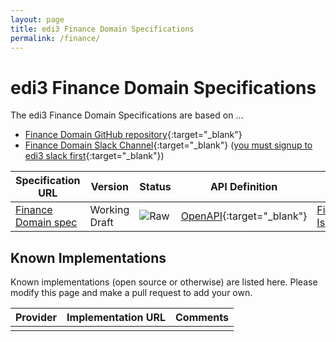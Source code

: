 ```yaml
---
layout: page
title: edi3 Finance Domain Specifications
permalink: /finance/
---
```


# edi3 Finance Domain Specifications

The edi3 Finance Domain Specifications are based on ...

* [Finance Domain GitHub repository](https://github.com/edi3/edi3-finance){:target="_blank"}
* [Finance Domain Slack Channel](https://edi3.slack.com/messages/spec-finance/){:target="_blank"} ([you must signup to edi3 slack first](https://join.slack.com/t/edi3/shared_invite/enQtNTY5OTkzMjQ0NjcyLTAxZGVlMzJmNWQ5MDBjOTRmMWViNGU0MzdhY2VkOWIwZWY3ODMxOWE4YTJmZjdiNTBkYzczZDk5Y2ViOWJlNzQ){:target="_blank"})

| Specification URL | Version | Status | API Definition | Issues List |
| ----------------- | ------  | ------ | -------------- | ----------- |
| [Finance Domain spec](//edi3.org/specs/edi3-finance/develop/) | Working Draft | ![Raw](//rfc.unprotocols.org/spec:2/COSS/raw.svg) | [OpenAPI](//edi3.org/specs/edi3-finance/develop/swagger){:target="_blank"} |  [Finance Domain Issues](https://github.com/edi3/edi3-finance/issues){:target="_blank"}  |

## Known Implementations

Known implementations (open source or otherwise) are listed here.  Please modify this page and make a pull request to add your own.

|Provider|Implementation URL|Comments|
|--------|------------------|--------|
|  |  |  |

